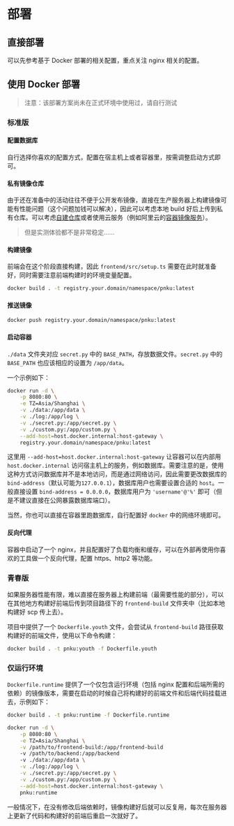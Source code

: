 # 部署

## 直接部署

可以先参考基于 Docker 部署的相关配置，重点关注 nginx 相关的配置。

## 使用 Docker 部署

> 注意：该部署方案尚未在正式环境中使用过，请自行测试

### 标准版

#### 配置数据库

自行选择你喜欢的配置方式，配置在宿主机上或者容器里，按需调整启动方式即可。

#### 私有镜像仓库

由于还在准备中的活动往往不便于公开发布镜像，直接在生产服务器上构建镜像可能有性能问题（这个问题加钱可以解决），因此可以考虑本地 build 好后上传到私有仓库。可以考虑[自建仓库](https://hub.docker.com/_/registry)或者使用云服务（例如阿里云的[容器镜像服务](https://help.aliyun.com/zh/acr/)）。

> 但是实测体验都不是非常稳定……

#### 构建镜像

前端会在这个阶段直接构建，因此 `frontend/src/setup.ts` 需要在此时就准备好，同时需要注意前端构建时的环境变量配置。

```bash
docker build . -t registry.your.domain/namespace/pnku:latest
```

#### 推送镜像

```bash
docker push registry.your.domain/namespace/pnku:latest
```

#### 启动容器

`./data` 文件夹对应 `secret.py` 中的 `BASE_PATH`，存放数据文件。`secret.py` 中的 `BASE_PATH` 也应该相应的设置为 `/app/data`。

一个示例如下：

```bash
docker run -d \
    -p 8080:80 \
    -e TZ=Asia/Shanghai \
    -v ./data:/app/data \
    -v ./log:/app/log \
    -v ./secret.py:/app/secret.py \
    -v ./custom.py:/app/custom.py \
    --add-host=host.docker.internal:host-gateway \
    registry.your.domain/namespace/pnku:latest
```

这里用 `--add-host=host.docker.internal:host-gateway` 让容器可以在内部用 `host.docker.internal` 访问宿主机上的服务，例如数据库。需要注意的是，使用这种方式访问数据库并不是本地访问，而是通过网络访问，因此需要更改数据库的 `bind-address`（默认可能为`127.0.0.1`），数据库用户也需要设置合适的 `host`。一般直接设置 `bind-address = 0.0.0.0`，数据库用户为 `'username'@'%'` 即可（但是不建议直接在公网暴露数据库端口）。

当然，你也可以直接在容器里跑数据库，自行配置好 `docker` 中的网络环境即可。

#### 反向代理

容器中启动了一个 nginx，并且配置好了负载均衡和缓存，可以在外部再使用你喜欢的工具做一个反向代理，配置 https、http2 等功能。

### 青春版

如果服务器性能有限，难以直接在服务器上构建前端（最需要性能的部分），可以在其他地方构建好前端后传到项目路径下的 `frontend-build` 文件夹中（比如本地构建好 scp 传上去）。


项目中提供了一个 `Dockerfile.youth` 文件，会尝试从 `frontend-build` 路径获取构建好的前端文件，使用以下命令构建：

```bash
docker build . -t pnku:youth -f Dockerfile.youth
```

### 仅运行环境

`Dockerfile.runtime` 提供了一个仅包含运行环境（包括 nginx 配置和后端所需的依赖）的镜像版本，需要在启动的时候自己将构建好的前端文件和后端代码挂载进去，示例如下：

```bash
docker build . -t pnku:runtime -f Dockerfile.runtime

docker run -d \
    -p 8080:80 \
    -e TZ=Asia/Shanghai \
    -v /path/to/frontend-build:/app/frontend-build
    -v /path/to/backend:/app/backend
    -v ./data:/app/data \
    -v ./log:/app/log \
    -v ./secret.py:/app/secret.py \
    -v ./custom.py:/app/custom.py \
    --add-host=host.docker.internal:host-gateway \
    pnku:runtime
```

一般情况下，在没有修改后端依赖时，镜像构建好后就可以反复用，每次在服务器上更新了代码和构建好的前端后重启一次就好了。
